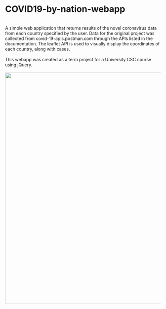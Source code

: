 # COVID19-by-nation-webapp
<Br/>
A simple web application that returns results of the novel coronavirus data from each country specified by the user. Data for the original project was collected from covid-19-apis.postman.com through the APIs listed in the documentation. The leaflet API is used to visually display the coordinates of each country, along with cases.<Br/>
<Br/>
This webapp was created as a term project for a University CSC course using jQuery.<Br/>
<Br/>

<img src="https://user-images.githubusercontent.com/14143045/79957009-d2069000-8435-11ea-8f8e-e276e44cb751.png" width="750">
